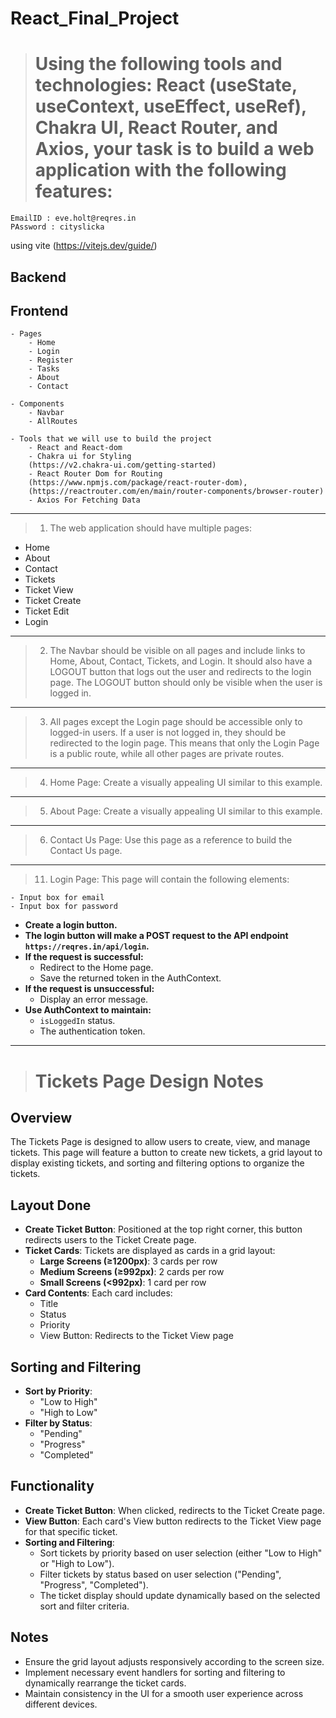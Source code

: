# React_Final_Project

># Using the following tools and technologies: React (useState, useContext, useEffect, useRef), Chakra UI, React Router, and Axios, your task is to build a web application with the following features:
```
EmailID : eve.holt@reqres.in
PAssword : cityslicka
```

using vite (https://vitejs.dev/guide/)

## Backend

## Frontend
    - Pages
        - Home
        - Login
        - Register
        - Tasks
        - About
        - Contact

    - Components
        - Navbar
        - AllRoutes

    - Tools that we will use to build the project
        - React and React-dom
        - Chakra ui for Styling 
        (https://v2.chakra-ui.com/getting-started)
        - React Router Dom for Routing 
        (https://www.npmjs.com/package/react-router-dom),
        (https://reactrouter.com/en/main/router-components/browser-router)
        - Axios For Fetching Data


---------------------------------------------------------------------------

>1. The web application should have multiple pages:

- Home
- About
- Contact
- Tickets
- Ticket View
- Ticket Create
- Ticket Edit
- Login

---------------------------------------------------------------------------

>2. The Navbar should be visible on all pages and include links to Home, About, Contact, Tickets, and Login. It should also have a LOGOUT button that logs out the user and redirects to the login page. The LOGOUT button should only be visible when the user is logged in.

---------------------------------------------------------------------------

>3. All pages except the Login page should be accessible only to logged-in users. If a user is not logged in, they should be redirected to the login page. This means that only the Login Page is a public route, while all other pages are private routes.

---------------------------------------------------------------------------

>4. Home Page: Create a visually appealing UI similar to this example.

---------------------------------------------------------------------------

>5. About Page: Create a visually appealing UI similar to this example.

---------------------------------------------------------------------------

>6. Contact Us Page: Use this page as a reference to build the Contact Us page.

---------------------------------------------------------------------------

>11. Login Page: This page will contain the following elements:

    - Input box for email
    - Input box for password

- **Create a login button.**
- **The login button will make a POST request to the API endpoint `https://reqres.in/api/login`.**
- **If the request is successful:**
  - Redirect to the Home page.
  - Save the returned token in the AuthContext.
- **If the request is unsuccessful:**
  - Display an error message.
- **Use AuthContext to maintain:**
  - `isLoggedIn` status.
  - The authentication token.


-------------------------------------------------------------------

># Tickets Page Design Notes

## Overview
The Tickets Page is designed to allow users to create, view, and manage tickets. This page will feature a button to create new tickets, a grid layout to display existing tickets, and sorting and filtering options to organize the tickets.

## Layout Done
- **Create Ticket Button**: Positioned at the top right corner, this button redirects users to the Ticket Create page.
- **Ticket Cards**: Tickets are displayed as cards in a grid layout:
  - **Large Screens (≥1200px)**: 3 cards per row
  - **Medium Screens (≥992px)**: 2 cards per row
  - **Small Screens (<992px)**: 1 card per row
- **Card Contents**: Each card includes:
  - Title
  - Status
  - Priority
  - View Button: Redirects to the Ticket View page

## Sorting and Filtering
- **Sort by Priority**:
  - "Low to High"
  - "High to Low"
- **Filter by Status**:
  - "Pending"
  - "Progress"
  - "Completed"

## Functionality
- **Create Ticket Button**: When clicked, redirects to the Ticket Create page.
- **View Button**: Each card's View button redirects to the Ticket View page for that specific ticket.
- **Sorting and Filtering**: 
  - Sort tickets by priority based on user selection (either "Low to High" or "High to Low").
  - Filter tickets by status based on user selection ("Pending", "Progress", "Completed").
  - The ticket display should update dynamically based on the selected sort and filter criteria.

## Notes
- Ensure the grid layout adjusts responsively according to the screen size.
- Implement necessary event handlers for sorting and filtering to dynamically rearrange the ticket cards.
- Maintain consistency in the UI for a smooth user experience across different devices.


